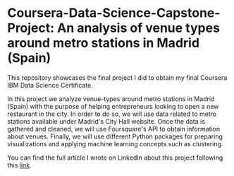 # Coursera-Data-Science-Capstone-Project: An analysis of venue types around metro stations in Madrid (Spain)
This repository showcases the final project I did to obtain my final Coursera IBM Data Science Certificate.

In this project we analyze venue-types around metro stations in Madrid (Spain) with the purpose of helping entrepreneurs looking to open a new restaurant in the city. In order to do so, we will use data related to metro stations available under Madrid's City Hall website. Once the data is gathered and cleaned, we will use Foursquare's API to obtain information about venues. Finally, we will use different Python packages for preparing visualizations and applying machine learning concepts such as clustering.

You can find the full article I wrote on LinkedIn about this project following this [link](https://www.linkedin.com/pulse/analysis-venue-types-around-metro-stations-madrid-ignacio).
